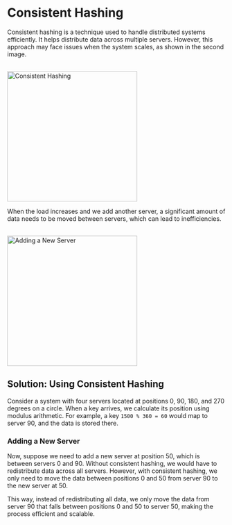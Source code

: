 # Consistent Hashing

Consistent hashing is a technique used to handle distributed systems efficiently. It helps distribute data across multiple servers. However, this approach may face issues when the system scales, as shown in the second image.

<br>

<img src="https://eraser.imgix.net/workspaces/2GKwSXYRrwF5j4lEhIrw/V123C6WXlPOXh5t3brautHbWewh1/6nHvUARII7iUNZgqmsgHj.png?ixlib=js-3.7.0" alt="Consistent Hashing" height="300" />

<br>

When the load increases and we add another server, a significant amount of data needs to be moved between servers, which can lead to inefficiencies.

<br>

<img src="https://eraser.imgix.net/workspaces/2GKwSXYRrwF5j4lEhIrw/V123C6WXlPOXh5t3brautHbWewh1/BvlMoLbhJ_FcqtwCmWq5e.png?ixlib=js-3.7.0" alt="Adding a New Server" height="300" />

<br>

## Solution: Using Consistent Hashing

Consider a system with four servers located at positions 0, 90, 180, and 270 degrees on a circle. When a key arrives, we calculate its position using modulus arithmetic. For example, a key `1500 % 360 = 60` would map to server 90, and the data is stored there.

### Adding a New Server

Now, suppose we need to add a new server at position 50, which is between servers 0 and 90. Without consistent hashing, we would have to redistribute data across all servers. However, with consistent hashing, we only need to move the data between positions 0 and 50 from server 90 to the new server at 50.

This way, instead of redistributing all data, we only move the data from server 90 that falls between positions 0 and 50 to server 50, making the process efficient and scalable.
